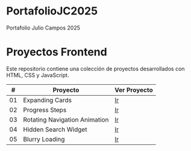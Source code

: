 # PortafolioJC2025
Portafolio Julio Campos 2025 
# Proyectos Frontend

Este repositorio contiene una colección de proyectos desarrollados con HTML, CSS y JavaScript.

| #   | Proyecto                          | Ver Proyecto                              |
| --- | --------------------------------- | --------------------------------------- |
| 01  | Expanding Cards                  | [Ir](https://itsjulius29.github.io/PortafolioJC2025/ExpandingCards) |
| 02  | Progress Steps                    | [Ir](https://itsjulius29.github.io/PortafolioJC2025/ProgressSteps) |
| 03  | Rotating Navigation Animation               | [Ir](https://itsjulius29.github.io/PortafolioJC2025/RotatingNavigationAnimation) |
| 04  | Hidden Search Widget               | [Ir](https://itsjulius29.github.io/PortafolioJC2025/HiddenSearchWidget) |
| 05  | Blurry Loading                | [Ir](https://itsjulius29.github.io/PortafolioJC2025/BlurryLoading) |
